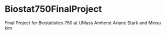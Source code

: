 # Biostat750FinalProject
Final Project for Biostatistics 750 at UMass Amherst
Ariane Stark and Minsu kim
